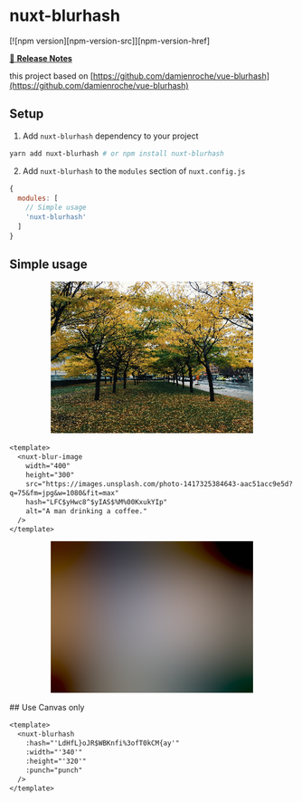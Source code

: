 # nuxt-blurhash

[![npm version][npm-version-src]][npm-version-href]

>

[📖 **Release Notes**](./CHANGELOG.md)

this project based on [https://github.com/damienroche/vue-blurhash](https://github.com/damienroche/vue-blurhash)

## Setup

1. Add `nuxt-blurhash` dependency to your project

```bash
yarn add nuxt-blurhash # or npm install nuxt-blurhash
```

2. Add `nuxt-blurhash` to the `modules` section of `nuxt.config.js`

```js
{
  modules: [
    // Simple usage
    'nuxt-blurhash'
  ]
}
```

## Simple usage

<p align="center">
  <img src="./Screenshot_2020-10-29%20test-blur(1).png">
</p>


```vue
<template>
  <nuxt-blur-image
    width="400"
    height="300"
    src="https://images.unsplash.com/photo-1417325384643-aac51acc9e5d?q=75&fm=jpg&w=1080&fit=max"
    hash="LFC$yHwc8^$yIAS$%M%00KxukYIp"
    alt="A man drinking a coffee."
  />
</template>
```

<p align="center">
  <img src="./Screenshot_2020-10-29 test-blur.png">
</p>
## Use Canvas only

```vue
<template>
  <nuxt-blurhash
    :hash="'LdHfL}oJR$WBKnfi%3ofT0kCM{ay'"
    :width="'340'"
    :height="'320'"
    :punch="punch"
  />
</template>
```



